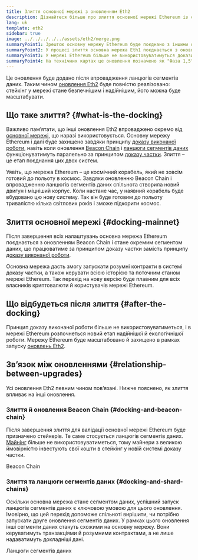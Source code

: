 ```yaml
---
title: Злиття основної мережі з оновленням Eth2
description: Дізнайтеся більше про злиття основної мережі Ethereum із системою керування доказами часток Beacon Chain.
lang: uk
template: eth2
sidebar: true
image: ../../../../../assets/eth2/merge.png
summaryPoint1: Зрештою основну мережу Ethereum буде поєднано з іншими оновленнями Eth2.
summaryPoint2: У процесі злиття основна мережа Eth1 поєднається з оновленням Beacon Chain Eth2 й системою створення сегментів даних.
summaryPoint3: У мережі Ethereum більше не використовуватимуться докази виконаної роботи. Натомість відбудеться повний перехід на докази частки.
summaryPoint4: На технічних картах це оновлення позначено як "Фаза 1,5".
---
```


<UpgradeStatus date="~Q1/Q2 2022">
    Це оновлення буде додано після впровадження ланцюгів сегментів даних. Таким чином <a href="/eth2/vision/">оновлення Eth2</a> буде повністю реалізовано: стейкінг у мережі стане безпечнішим і надійнішим, його можна буде масштабувати.
</UpgradeStatus>

## Що таке злиття? {#what-is-the-docking}

Важливо пам’ятати, що інші оновлення Eth2 впроваджено окремо від [основної мережі](/glossary/#mainnet), що наразі використовується. Основну мережу Ethereum і далі буде захищено завдяки принципу [доказу виконаної роботи](/developers/docs/consensus-mechanisms/pow/), навіть коли оновлення [Beacon Chain](/eth2/beacon-chain/) і [ланцюги сегментів даних](/eth2/shard-chains/) функціонуватимуть паралельно за принципом [доказу частки](/developers/docs/consensus-mechanisms/pos/). Злиття – це етап поєднання цих двох систем.

Уявіть, що мережа Ethereum – це космічний корабель, який не зовсім готовий до польоту в космос. Завдяки оновленню Beacon Chain і впровадженню ланцюгів сегментів даних спільнота створила новий двигун і міцніший корпус. Коли настане час, у наявний корабель буде вбудовано цю нову систему. Так він буде готовим до польоту тривалістю кілька світлових років і зможе підкорити космос.

## Злиття основної мережі {#docking-mainnet}

Після завершення всіх налаштувань основна мережа Ethereum поєднається з оновленням Beacon Chain і стане окремим сегментом даних, що працюватиме за принципом доказу частки замість принципу [доказу виконаної роботи](/developers/docs/consensus-mechanisms/pow/).

Основна мережа дасть змогу запускати розумні контракти в системі доказу частки, а також керувати всією історією та поточним станом мережі Ethereum. Так перехід на нову версію буде плавним для всіх власників криптовалюти й користувачів мережі Ethereum.

<!-- ### Improving mainnet

Before mainnet docks with the new eth2 system, it’s probably worthwhile sorting some of the issues that are in flight – often referred to as Ethereum1.x.

These include Improvements for

- **End users**: like [EIP-1559](https://eips.ethereum.org/EIPS/eip-1559) which changes the way users bid for blockspace. In other words, making transaction fees more efficient for end users.
- **Client runners**: making running clients more sustainable by capping disk space requirements.
- **Developers**: upgrading the EVM to be more flexible.

Plus many more.

[More on Ethereum1.x](/learn/#eth-1x)

These improvements all have a place in Eth2 so it’s likely that their progress may affect the timing of the docking. -->

## Що відбудеться після злиття {#after-the-docking}

Принцип доказу виконаної роботи більше не використовуватиметься, і в мережі Ethereum розпочнеться новий етап надійнішої й екологічнішої роботи. Мережу Ethereum буде масштабовано й захищено в рамках запуску [оновлень Eth2](/eth2/vision/).

## Зв’язок між оновленнями {#relationship-between-upgrades}

Усі оновлення Eth2 певним чином пов’язані. Нижче пояснено, як злиття впливає на інші оновлення.

### Злиття й оновлення Beacon Chain {#docking-and-beacon-chain}

Після завершення злиття для валідації основної мережі Ethereum буде призначено стейкерів. Те саме стосується ланцюгів сегментів даних. [Майнінг](/developers/docs/consensus-mechanisms/pow/mining/) більше не використовуватиметься, тому майнери з великою ймовірністю інвестують свої кошти в стейкінг у новій системі доказу частки.

<ButtonLink to="/eth2/beacon-chain/">Beacon Chain</ButtonLink>

### Злиття та ланцюги сегментів даних {#docking-and-shard-chains}

Оскільки основна мережа стане сегментом даних, успішний запуск ланцюгів сегментів даних є ключовою умовою для цього оновлення. Імовірно, що цей перехід допоможе спільноті вирішити, чи потрібно запускати друге оновлення сегментів даних. У рамках цього оновлення інші сегменти даних стануть схожими на основну мережу. Вони керуватимуть транзакціями й розумними контрактами, а не лише надаватимуть докладніші дані.

<ButtonLink to="/eth2/shard-chains/">Ланцюги сегментів даних</ButtonLink>
